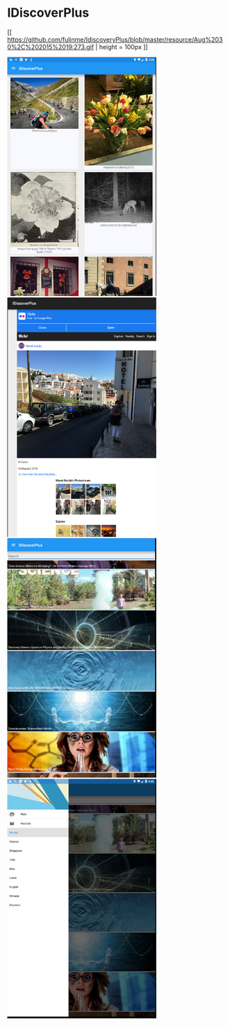 # IDiscoverPlus

[[ https://github.com/fulinme/IdiscoveryPlus/blob/master/resource/Aug%2030%2C%202015%2019:273.gif | height = 100px ]]


<img src="https://github.com/fulinme/IdiscoveryPlus/blob/master/resource/0.png" alt="GitHub" title="GitHub,Social Coding" width="343" height="550" />
<img src="https://github.com/fulinme/IdiscoveryPlus/blob/master/resource/1.png" alt="GitHub" title="GitHub,Social Coding" width="343" height="550" />
<img src="https://github.com/fulinme/IdiscoveryPlus/blob/master/resource/3.png" alt="GitHub" title="GitHub,Social Coding" width="343" height="550" />
<img src="https://github.com/fulinme/IdiscoveryPlus/blob/master/resource/4.png" alt="GitHub" title="GitHub,Social Coding" width="343" height="550" />
